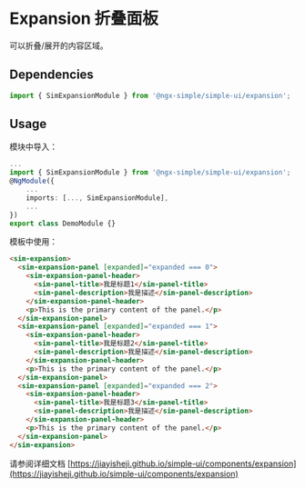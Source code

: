 # Expansion 折叠面板

可以折叠/展开的内容区域。

## Dependencies

```ts
import { SimExpansionModule } from '@ngx-simple/simple-ui/expansion';
```

## Usage

模块中导入：

```ts
...
import { SimExpansionModule } from '@ngx-simple/simple-ui/expansion';
@NgModule({
    ...
    imports: [..., SimExpansionModule],
    ...
})
export class DemoModule {}
```

模板中使用：

```html
<sim-expansion>
  <sim-expansion-panel [expanded]="expanded === 0">
    <sim-expansion-panel-header>
      <sim-panel-title>我是标题1</sim-panel-title>
      <sim-panel-description>我是描述</sim-panel-description>
    </sim-expansion-panel-header>
    <p>This is the primary content of the panel.</p>
  </sim-expansion-panel>
  <sim-expansion-panel [expanded]="expanded === 1">
    <sim-expansion-panel-header>
      <sim-panel-title>我是标题2</sim-panel-title>
      <sim-panel-description>我是描述</sim-panel-description>
    </sim-expansion-panel-header>
    <p>This is the primary content of the panel.</p>
  </sim-expansion-panel>
  <sim-expansion-panel [expanded]="expanded === 2">
    <sim-expansion-panel-header>
      <sim-panel-title>我是标题3</sim-panel-title>
      <sim-panel-description>我是描述</sim-panel-description>
    </sim-expansion-panel-header>
    <p>This is the primary content of the panel.</p>
  </sim-expansion-panel>
</sim-expansion>
```

请参阅详细文档 [https://jiayisheji.github.io/simple-ui/components/expansion](https://jiayisheji.github.io/simple-ui/components/expansion)
